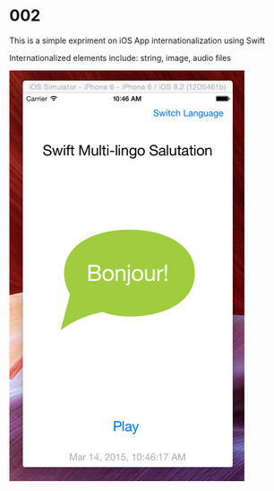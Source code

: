 # 002
This is a simple expriment on iOS App internationalization using Swift

Internationalized elements include: string, image, audio files

![alt tag](https://github.com/vidaaudrey/002/blob/master/myimages/snapshortwithbg.png)
